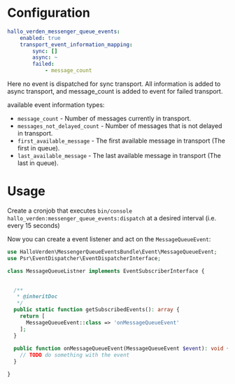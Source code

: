 Configuration
=============

```yaml
hallo_verden_messenger_queue_events:
    enabled: true
    transport_event_information_mapping:
        sync: []
        async: ~
        failed:
            - message_count
```

Here no event is dispatched for sync transport. 
All information is added to async transport, and message_count is added to event for failed transport.

available event information types:
- `message_count` - Number of messages currently in transport.
- `messages_not_delayed_count` - Number of messages that is not delayed in transport. 
- `first_available_message` - The first available message in transport (The first in queue).
- `last_available_message` - The last available message in transport (The last in queue).

Usage
=====

Create a cronjob that executes `bin/console hallo_verden:messenger_queue_events:dispatch`
at a desired interval (i.e. every 15 seconds)

Now you can create a event listener and act on the `MessageQueueEvent`:

```php
use HalloVerden\MessengerQueueEventsBundle\Event\MessageQueueEvent;
use Psr\EventDispatcher\EventDispatcherInterface;

class MessageQueueListner implements EventSubscriberInterface {

     
  /**
   * @inheritDoc
   */
  public static function getSubscribedEvents(): array {
    return [
      MessageQueueEvent::class => 'onMessageQueueEvent'
    ];
  }
  
  public function onMessageQueueEvent(MessageQueueEvent $event): void {
    // TODO do something with the event
  }

}
```
